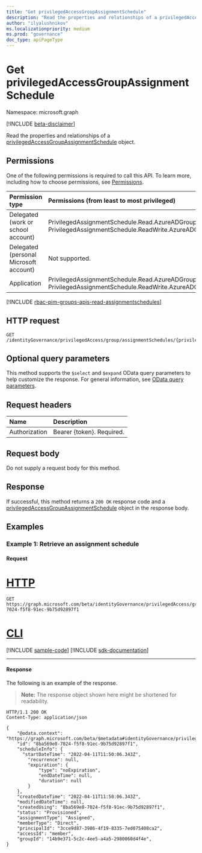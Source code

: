 ```yaml
---
title: "Get privilegedAccessGroupAssignmentSchedule"
description: "Read the properties and relationships of a privilegedAccessGroupAssignmentSchedule object."
author: "ilyalushnikov"
ms.localizationpriority: medium
ms.prod: "governance"
doc_type: apiPageType
---
```


# Get privilegedAccessGroupAssignmentSchedule
Namespace: microsoft.graph

[!INCLUDE [beta-disclaimer](../../includes/beta-disclaimer.md)]

Read the properties and relationships of a [privilegedAccessGroupAssignmentSchedule](../resources/privilegedaccessgroupassignmentschedule.md) object.

## Permissions
One of the following permissions is required to call this API. To learn more, including how to choose permissions, see [Permissions](/graph/permissions-reference).

|Permission type|Permissions (from least to most privileged)|
|:---|:---|
|Delegated (work or school account)|PrivilegedAssignmentSchedule.Read.AzureADGroup, PrivilegedAssignmentSchedule.ReadWrite.AzureADGroup|
|Delegated (personal Microsoft account)|Not supported.|
|Application|PrivilegedAssignmentSchedule.Read.AzureADGroup, PrivilegedAssignmentSchedule.ReadWrite.AzureADGroup|

[!INCLUDE [rbac-pim-groups-apis-read-assignmentschedules](../includes/rbac-for-apis/rbac-pim-groups-apis-read-assignmentschedules.md)]

## HTTP request

<!-- {
  "blockType": "ignored"
}
-->
``` http
GET /identityGovernance/privilegedAccess/group/assignmentSchedules/{privilegedAccessGroupAssignmentScheduleId}
```

## Optional query parameters
This method supports the `$select` and `$expand` OData query parameters to help customize the response. For general information, see [OData query parameters](/graph/query-parameters).

## Request headers
|Name|Description|
|:---|:---|
|Authorization|Bearer {token}. Required.|

## Request body
Do not supply a request body for this method.

## Response

If successful, this method returns a `200 OK` response code and a [privilegedAccessGroupAssignmentSchedule](../resources/privilegedaccessgroupassignmentschedule.md) object in the response body.

## Examples

### Example 1: Retrieve an assignment schedule

#### Request
# [HTTP](#tab/http)
<!-- {
  "blockType": "request",
  "name": "get_privilegedaccessgroupassignmentschedule"
}
-->
``` http
GET https://graph.microsoft.com/beta/identityGovernance/privilegedAccess/group/assignmentSchedules/8ba569e8-7024-f5f8-91ec-9b75d92897f1
```

# [CLI](#tab/cli)
[!INCLUDE [sample-code](../includes/snippets/cli/get-privilegedaccessgroupassignmentschedule-cli-snippets.md)]
[!INCLUDE [sdk-documentation](../includes/snippets/snippets-sdk-documentation-link.md)]

---

#### Response
The following is an example of the response.
>**Note:** The response object shown here might be shortened for readability.
<!-- {
  "blockType": "response",
  "truncated": true,
  "@odata.type": "microsoft.graph.privilegedAccessGroupAssignmentSchedule"
}
-->
``` http
HTTP/1.1 200 OK
Content-Type: application/json

{
    "@odata.context": "https://graph.microsoft.com/beta/$metadata#identityGovernance/privilegedAccess/group/assignmentSchedules/$entity",
    "id": "8ba569e8-7024-f5f8-91ec-9b75d92897f1",
    "scheduleInfo": {
      "startDateTime": "2022-04-11T11:50:06.343Z",
        "recurrence": null,
        "expiration": {
            "type": "noExpiration",
            "endDateTime": null,
            "duration": null
        }
    },
    "createdDateTime": "2022-04-11T11:50:06.343Z",
    "modifiedDateTime": null,
    "createdUsing": "8ba569e8-7024-f5f8-91ec-9b75d92897f1",
    "status": "Provisioned",
    "assignmentType": "Assigned",
    "memberType": "Direct",
    "principalId": "3cce9d87-3986-4f19-8335-7ed075408ca2",
    "accessId": "member",
    "groupId": "14b9e371-5c2c-4ee5-a4a5-2980060d4f4e",
}
```

